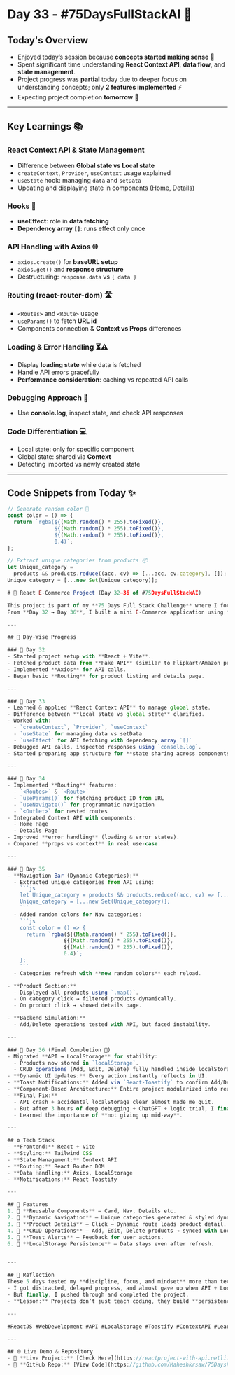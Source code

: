 # Day 33 - #75DaysFullStackAI 🚀

## Today's Overview
- Enjoyed today’s session because **concepts started making sense** 🙂  
- Spent significant time understanding **React Context API**, **data flow**, and **state management**.  
- Project progress was **partial** today due to deeper focus on understanding concepts; only **2 features implemented** ⚡  
- Expecting project completion **tomorrow** 🎯

---

## Key Learnings 📚

### React Context API & State Management
- Difference between **Global state vs Local state**  
- `createContext`, `Provider`, `useContext` usage explained  
- `useState` hook: managing `data` and `setData`  
- Updating and displaying state in components (Home, Details)  

### Hooks 🔧
- **useEffect**: role in **data fetching**  
- **Dependency array `[]`**: runs effect only once  

### API Handling with Axios 🌐
- `axios.create()` for **baseURL setup**  
- `axios.get()` and **response structure**  
- Destructuring: `response.data` vs `{ data }`  

### Routing (react-router-dom) 🛣️
- `<Routes>` and `<Route>` usage  
- `useParams()` to fetch **URL id**  
- Components connection & **Context vs Props** differences  

### Loading & Error Handling ⏳⚠️
- Display **loading state** while data is fetched  
- Handle API errors gracefully  
- **Performance consideration**: caching vs repeated API calls  

### Debugging Approach 🐞
- Use **console.log**, inspect state, and check API responses  

### Code Differentiation 💻
- Local state: only for specific component  
- Global state: shared via **Context**  
- Detecting imported vs newly created state  

---

## Code Snippets from Today ✨

```javascript
// Generate random color 🎨
const color = () => {
  return `rgba(${(Math.random() * 255).toFixed()},
               ${(Math.random() * 255).toFixed()},
               ${(Math.random() * 255).toFixed()},
               0.4)`;
};

// Extract unique categories from products 📦
let Unique_category =
  products && products.reduce((acc, cv) => [...acc, cv.category], []);
Unique_category = [...new Set(Unique_category)];

# 🛒 React E-Commerce Project (Day 32–36 of #75DaysFullStackAI)

This project is part of my **75 Days Full Stack Challenge** where I focus on learning by building real-world clones and projects.  
From **Day 32 → Day 36**, I built a mini E-Commerce application using **React, Routing, API (later replaced with LocalStorage), and Toastify**.  

---

## 📅 Day-Wise Progress

### 📌 Day 32
- Started project setup with **React + Vite**.  
- Fetched product data from **Fake API** (similar to Flipkart/Amazon product loading).  
- Implemented **Axios** for API calls.  
- Began basic **Routing** for product listing and details page.  

---

### 📌 Day 33
- Learned & applied **React Context API** to manage global state.  
- Difference between **local state vs global state** clarified.  
- Worked with:
  - `createContext`, `Provider`, `useContext`
  - `useState` for managing data vs setData  
  - `useEffect` for API fetching with dependency array `[]`  
- Debugged API calls, inspected responses using `console.log`.  
- Started preparing app structure for **state sharing across components**.  

---

### 📌 Day 34
- Implemented **Routing** features:
  - `<Routes>` & `<Route>`  
  - `useParams()` for fetching product ID from URL  
  - `useNavigate()` for programmatic navigation  
  - `<Outlet>` for nested routes  
- Integrated Context API with components:
  - Home Page  
  - Details Page  
- Improved **error handling** (loading & error states).  
- Compared **props vs context** in real use-case.  

---

### 📌 Day 35
- **Navigation Bar (Dynamic Categories):**
  - Extracted unique categories from API using:
    ```js
    let Unique_category = products && products.reduce((acc, cv) => [...acc, cv.category], []);
    Unique_category = [...new Set(Unique_category)];
    ```
  - Added random colors for Nav categories:
    ```js
    const color = () => {
      return `rgba(${(Math.random() * 255).toFixed()},
                  ${(Math.random() * 255).toFixed()},
                  ${(Math.random() * 255).toFixed()},
                  0.4)`;
    };
    ```
  - Categories refresh with **new random colors** each reload.  

- **Product Section:**  
  - Displayed all products using `.map()`.  
  - On category click → filtered products dynamically.  
  - On product click → showed details page.  

- **Backend Simulation:**  
  - Add/Delete operations tested with API, but faced instability.  

---

### 📌 Day 36 (Final Completion 🎉)
- Migrated **API → LocalStorage** for stability:
  - Products now stored in `localStorage`.  
  - CRUD operations (Add, Edit, Delete) fully handled inside localStorage.  
- **Dynamic UI Updates:** Every action instantly reflects in UI.  
- **Toast Notifications:** Added via `React-Toastify` to confirm Add/Delete actions.  
- **Component-Based Architecture:** Entire project modularized into reusable components.  
- **Final Fix:**  
  - API crash + accidental localStorage clear almost made me quit.  
  - But after 3 hours of deep debugging + ChatGPT + logic trial, I finally solved it.  
  - Learned the importance of **not giving up mid-way**.  

---

## ⚙️ Tech Stack
- **Frontend:** React + Vite  
- **Styling:** Tailwind CSS  
- **State Management:** Context API  
- **Routing:** React Router DOM  
- **Data Handling:** Axios, LocalStorage  
- **Notifications:** React Toastify  

---

## 🚀 Features
1. 🔹 **Reusable Components** – Card, Nav, Details etc.  
2. 🔹 **Dynamic Navigation** – Unique categories generated & styled dynamically.  
3. 🔹 **Product Details** – Click → Dynamic route loads product detail.  
4. 🔹 **CRUD Operations** – Add, Edit, Delete products → synced with LocalStorage.  
5. 🔹 **Toast Alerts** – Feedback for user actions.  
6. 🔹 **LocalStorage Persistence** – Data stays even after refresh.  


---

## 📝 Reflection
These 5 days tested my **discipline, focus, and mindset** more than technicals.  
- I got distracted, delayed progress, and almost gave up when API + LocalStorage failed.  
- But finally, I pushed through and completed the project.  
- **Lesson:** Projects don’t just teach coding, they build **persistence & problem-solving mindset.**  

---

#ReactJS #WebDevelopment #API #LocalStorage #Toastify #ContextAPI #LearningInPublic #75DaysFullStackAI

---

## 🌐 Live Demo & Repository
- 🔗 **Live Project:** [Check Here](https://reactproject-with-api.netlify.app/)  
- 📂 **GitHub Repo:** [View Code](https://github.com/Maheshkrsaw/75DaysFullStack/tree/main/32%2C33%2C34%2C35%2C36_reactday-10)  
